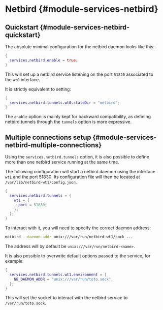 # Netbird {#module-services-netbird}

## Quickstart {#module-services-netbird-quickstart}

The absolute minimal configuration for the netbird daemon looks like this:

```nix
{
  services.netbird.enable = true;
}
```

This will set up a netbird service listening on the port `51820` associated to the
`wt0` interface.

It is strictly equivalent to setting:

```nix
{
  services.netbird.tunnels.wt0.stateDir = "netbird";
}
```

The `enable` option is mainly kept for backward compatibility, as defining netbird
tunnels through the `tunnels` option is more expressive.

## Multiple connections setup {#module-services-netbird-multiple-connections}

Using the `services.netbird.tunnels` option, it is also possible to define more than
one netbird service running at the same time.

The following configuration will start a netbird daemon using the interface `wt1` and
the port 51830. Its configuration file will then be located at `/var/lib/netbird-wt1/config.json`.

```nix
{
  services.netbird.tunnels = {
    wt1 = {
      port = 51830;
    };
  };
}
```

To interact with it, you will need to specify the correct daemon address:

```bash
netbird --daemon-addr unix:///var/run/netbird-wt1/sock ...
```

The address will by default be `unix:///var/run/netbird-<name>`.

It is also possible to overwrite default options passed to the service, for
example:

```nix
{
  services.netbird.tunnels.wt1.environment = {
    NB_DAEMON_ADDR = "unix:///var/run/toto.sock";
  };
}
```

This will set the socket to interact with the netbird service to `/var/run/toto.sock`.
